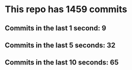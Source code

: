 # This repo has 1459 commits

## Commits in the last 1 second: 9
## Commits in the last 5 seconds: 32
## Commits in the last 10 seconds: 65
